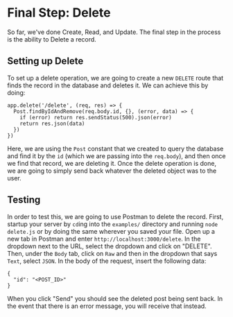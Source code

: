 # Final Step: Delete

So far, we've done Create, Read, and Update. The final step in the process is the ability to Delete a record.

## Setting up Delete

To set up a delete operation, we are going to create a new `DELETE` route that finds the record in the database and deletes it. We can achieve this by doing:

```
app.delete('/delete', (req, res) => {
  Post.findByIdAndRemove(req.body.id, {}, (error, data) => {
    if (error) return res.sendStatus(500).json(error)
    return res.json(data)
  })
})
```

Here, we are using the `Post` constant that we created to query the database and find it by the `id` (which we are passing into the `req.body`), and then once we find that record, we are deleting it. Once the delete operation is done, we are going to simply send back whatever the deleted object was to the user.

## Testing

In order to test this, we are going to use Postman to delete the record. First, startup your server by `cd`ing into the `examples/` directory and running `node delete.js` or by doing the same wherever you saved your file. Open up a new tab in Postman and enter `http://localhost:3000/delete`. In the dropdown next to the URL, select the dropdown and click on "DELETE". Then, under the `Body` tab, click on `Raw` and then in the dropdown that says `Text`, select `JSON`. In the body of the request, insert the following data:

```
{
  "id": "<POST_ID>"
}
```

When you click "Send" you should see the deleted post being sent back. In the event that there is an error message, you will receive that instead.
